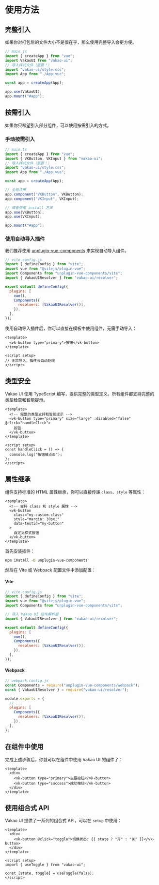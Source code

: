 # 使用方法

## 完整引入

如果你对打包后的文件大小不是很在乎，那么使用完整导入会更方便。

```js
// main.js
import { createApp } from "vue";
import VakaoUI from "vakao-ui";
// 导入样式文件（重要！）
import "vakao-ui/style.css";
import App from "./App.vue";

const app = createApp(App);

app.use(VakaoUI);
app.mount("#app");
```

## 按需引入

如果你只希望引入部分组件，可以使用按需引入的方式。

### 手动按需引入

```js
// main.ts
import { createApp } from "vue";
import { VKButton, VKInput } from "vakao-ui";
// 导入样式文件（重要！）
import "vakao-ui/style.css";
import App from "./App.vue";

const app = createApp(App);

// 全局注册
app.component("VKButton", VKButton);
app.component("VKInput", VKInput);

// 或者使用 install 方法
app.use(VKButton);
app.use(VKInput);

app.mount("#app");
```

### 使用自动导入插件

我们推荐使用 [unplugin-vue-components](https://github.com/antfu/unplugin-vue-components) 来实现自动导入组件。

```js
// vite.config.js
import { defineConfig } from "vite";
import vue from "@vitejs/plugin-vue";
import Components from "unplugin-vue-components/vite";
import { VakaoUIResolver } from "vakao-ui/resolver";

export default defineConfig({
  plugins: [
    vue(),
    Components({
      resolvers: [VakaoUIResolver()],
    }),
  ],
});
```

使用自动导入插件后，你可以直接在模板中使用组件，无需手动导入：

```vue
<template>
  <vk-button type="primary">按钮</vk-button>
</template>

<script setup>
// 无需导入，插件会自动处理
</script>
```

## 类型安全

Vakao UI 使用 TypeScript 编写，提供完整的类型定义。所有组件都支持完整的类型检查和智能提示。

```vue
<template>
  <!-- 完整的类型支持和智能提示 -->
  <vk-button type="primary" size="large" :disabled="false" @click="handleClick">
    按钮
  </vk-button>
</template>

<script setup>
const handleClick = () => {
  console.log("按钮被点击");
};
</script>
```

## 属性继承

组件支持标准的 HTML 属性继承，你可以直接传递 `class`、`style` 等属性：

```vue
<template>
  <!-- 支持 class 和 style 属性 -->
  <vk-button
    class="my-custom-class"
    style="margin: 10px;"
    data-testid="my-button"
  >
    自定义样式按钮
  </vk-button>
</template>
```

首先安装插件：

```bash
npm install -D unplugin-vue-components
```

然后在 Vite 或 Webpack 配置文件中添加配置：

#### Vite

```js
// vite.config.js
import { defineConfig } from "vite";
import vue from "@vitejs/plugin-vue";
import Components from "unplugin-vue-components/vite";

// 导入 Vakao UI 组件解析器
import { VakaoUIResolver } from "vakao-ui/resolver";

export default defineConfig({
  plugins: [
    vue(),
    Components({
      resolvers: [VakaoUIResolver()],
    }),
  ],
});
```

#### Webpack

```js
// webpack.config.js
const Components = require("unplugin-vue-components/webpack");
const { VakaoUIResolver } = require("vakao-ui/resolver");

module.exports = {
  // ...
  plugins: [
    Components({
      resolvers: [VakaoUIResolver()],
    }),
  ],
};
```

## 在组件中使用

完成上述步骤后，你就可以在组件中使用 Vakao UI 的组件了：

```vue
<template>
  <div>
    <vk-button type="primary">主要按钮</vk-button>
    <vk-button type="success">成功按钮</vk-button>
  </div>
</template>
```

## 使用组合式 API

Vakao UI 提供了一系列的组合式 API，可以在 `setup` 中使用：

```vue
<template>
  <div>
    <vk-button @click="toggle">切换状态: {{ state ? "开" : "关" }}</vk-button>
  </div>
</template>

<script setup>
import { useToggle } from "vakao-ui";

const [state, toggle] = useToggle(false);
</script>
```
